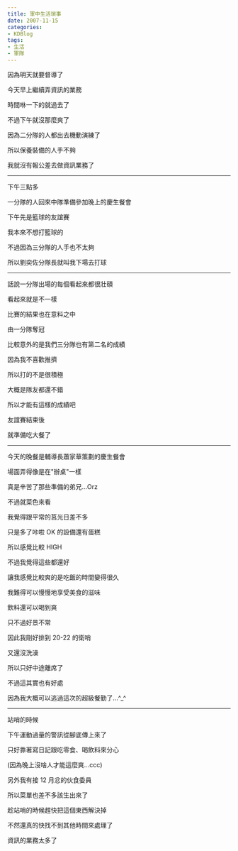 ```yaml
---
title: 軍中生活瑣事
date: 2007-11-15
categories:
- KDBlog
tags:
- 生活
- 軍隊
---
```

因為明天就要督導了

今天早上繼續弄資訊的業務

時間咻一下的就過去了

不過下午就沒那麼爽了

因為二分隊的人都出去機動演練了

所以保養裝備的人手不夠

我就沒有報公差去做資訊業務了

---

下午三點多

一分隊的人回來中隊準備參加晚上的慶生餐會

下午先是籃球的友誼賽

我本來不想打籃球的

不過因為三分隊的人手也不太夠

所以劉奕佐分隊長就叫我下場去打球

---

話說一分隊出場的每個看起來都很壯碩

看起來就是不一樣

比賽的結果也在意料之中

由一分隊奪冠

比較意外的是我們三分隊也有第二名的成績

因為我不喜歡推擠

所以打的不是很積極

大概是隊友都還不錯

所以才能有這樣的成績吧

友誼賽結束後

就準備吃大餐了

---

今天的晚餐是輔導長蕭家華策劃的慶生餐會

場面弄得像是在"辦桌"一樣

真是辛苦了那些準備的弟兄...Orz

不過就菜色來看

我覺得跟平常的莒光日差不多

只是多了咔啦 OK 的設備還有蛋糕

所以感覺比較 HIGH

不過我覺得這些都還好

讓我感覺比較爽的是吃飯的時間變得很久

我難得可以慢慢地享受美食的滋味

飲料還可以喝到爽

只不過好景不常

因此我剛好排到 20-22  的衛哨

又還沒洗澡

所以只好中途離席了

不過這其實也有好處

因為我大概可以逃過這次的超級餐勤了...^_^

---

站哨的時候

下午運動過量的警訊從腳底傳上來了

只好靠著寫日記跟吃零食、喝飲料來分心

(因為晚上沒啥人才能這麼爽...ccc)

另外我有接 12 月忿的伙食委員

所以菜單也差不多該生出來了

趁站哨的時候趕快把這個東西解決掉

不然還真的快找不到其他時間來處理了

資訊的業務太多了

